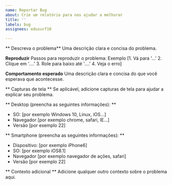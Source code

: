 ```yaml
---
name: Reportar Bug
about: Crie um relatório para nos ajudar a melhorar
title: ''
labels: bug
assignees: edusurf10

---
```


** Descreva o problema**
Uma descrição clara e concisa do problema.

**Reproduzir**
Passos para reproduzir o problema:
Exemplo
[1. Vá para '...'
2. Clique em '....'
3. Role para baixo até '....'
4. Veja o erro]

**Comportamento esperado**
Uma descrição clara e concisa do que você esperava que acontecesse.

** Capturas de tela **
Se aplicável, adicione capturas de tela para ajudar a explicar seu problema.

** Desktop (preencha as seguintes informações): **
  - SO: [por exemplo Windows 10, Linux, iOS...]
  - Navegador [por exemplo chrome, safari, IE...]
  - Versão [por exemplo 22]

** Smartphone (preencha as seguintes informações): **
  - Dispositivo: [por exemplo iPhone6]
  - SO: [por exemplo iOS8.1]
  - Navegador [por exemplo navegador de ações, safari]
  - Versão [por exemplo 22]

** Contexto adicional **
Adicione qualquer outro contexto sobre o problema aqui.
